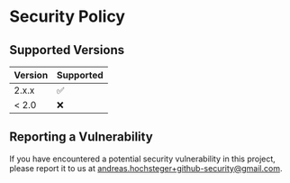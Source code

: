 # Security Policy

## Supported Versions

| Version | Supported          |
| ------- | ------------------ |
| 2.x.x   | :white_check_mark: |
| < 2.0   | :x:                |

## Reporting a Vulnerability

If you have encountered a potential security vulnerability in this project, please report it to us at andreas.hochsteger+github-security@gmail.com.
